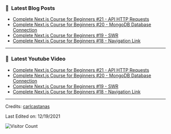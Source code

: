 ### 📕 &nbsp;**Latest Blog Posts**
<!-- BLOG-POST-LIST:START -->
- [Complete Next.js Course for Beginners #21 - API HTTP Requests](https://www.youtube.com/watch?v=upLlY60b9jk)
- [Complete Next.js Course for Beginners #20 - MongoDB Database Connection](https://www.youtube.com/watch?v=FnOuiDB4JJ8)
- [Complete Next.js Course for Beginners #19 - SWR](https://www.youtube.com/watch?v=7y1cp8mm45c)
- [Complete Next.js Course for Beginners #18 - Navigation Link](https://www.youtube.com/watch?v=iKIFaeSBrAM)
<!-- BLOG-POST-LIST:END -->

-----

### 📕 &nbsp;**Latest Youtube Video**
<!-- YOUTUBE:START -->
- [Complete Next.js Course for Beginners #21 - API HTTP Requests](https://www.youtube.com/watch?v=upLlY60b9jk)
- [Complete Next.js Course for Beginners #20 - MongoDB Database Connection](https://www.youtube.com/watch?v=FnOuiDB4JJ8)
- [Complete Next.js Course for Beginners #19 - SWR](https://www.youtube.com/watch?v=7y1cp8mm45c)
- [Complete Next.js Course for Beginners #18 - Navigation Link](https://www.youtube.com/watch?v=iKIFaeSBrAM)
<!-- YOUTUBE:END -->

-----
Credits: [carlcastanas](https://github.com/carlcastanas)

Last Edited on: 12/19/2021

![Visitor Count](https://profile-counter.glitch.me/{carlcastanas}/count.svg)
